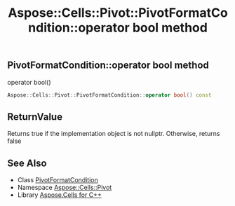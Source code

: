 ﻿---
title: Aspose::Cells::Pivot::PivotFormatCondition::operator bool method
linktitle: operator bool
second_title: Aspose.Cells for C++ API Reference
description: 'Aspose::Cells::Pivot::PivotFormatCondition::operator bool method. operator bool() in C++.'
type: docs
weight: 400
url: /cpp/aspose.cells.pivot/pivotformatcondition/operator_bool/
---
## PivotFormatCondition::operator bool method


operator bool()

```cpp
Aspose::Cells::Pivot::PivotFormatCondition::operator bool() const
```


## ReturnValue

Returns true if the implementation object is not nullptr. Otherwise, returns false

## See Also

* Class [PivotFormatCondition](../)
* Namespace [Aspose::Cells::Pivot](../../)
* Library [Aspose.Cells for C++](../../../)
